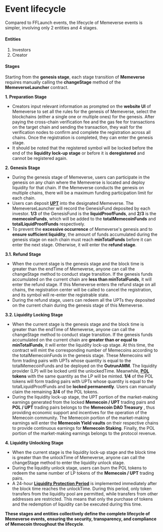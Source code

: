 # Event lifecycle

Compared to FFLaunch events, the lifecycle of Memeverse events is simpler, involving only 2 entities and 4 stages.

#### Entities

1. Investors
2. Creator

#### Stages

Starting from the **genesis stage**, each stage transition of **Memeverse** requires manually calling the **changeStage** method of the **MemeverseLauncher** contract.

**1. Preparation Stage**

* Creators input relevant information as prompted on the **website UI** of Memeverse to set all the rules for the genesis of Memeverse, select the blockchains (either a single one or multiple ones) for the genesis. After paying the cross-chain verification fee and the gas fee for transactions on the target chain and sending the transaction, they wait for the verification nodes to confirm and complete the registration across all chains. Once the registration is completed, they can enter the genesis stage.
* It should be noted that the registered symbol will be locked before the end of the **liquidity lock-up stage** or before it is **deregistered** and cannot be registered again.

**2. Genesis Stage**

* During the genesis stage of Memeverse, users can participate in the genesis on any chain where the Memeverse is located and deploy liquidity for that chain. If the Memeverse conducts the genesis on multiple chains, there will be a maximum funding participation limit for each chain.
* Users can deposit [**UPT**](../outstake/yield-tokenization/pt.md) into the designated Memeverse. The MemeverseLauncher will record the GenesisFund deposited by each investor. **1/3** of the GenesisFund is the **liquidProofFunds**, and **2/3** is the **memecoinFunds**, which will be added to the **totalMemecoinFunds** and **totalLiquidProofFunds** respectively.
* To prevent the **excessive occurrence** of Memeverse's genesis and to **ensure sufficient liquidity**, the amount of funds accumulated during the genesis stage on each chain must reach **minTotalFunds** before it can enter the next stage. Otherwise, it will enter the **refund stage**.

**3.1. Refund Stage**

* When the current stage is the genesis stage and the block time is greater than the endTime of Memeverse, anyone can call the changeStage method to conduct stage transition. If the genesis funds accumulated on the current chain are **less than minTotalFunds**, it will enter the refund stage. If this Memeverse enters the refund stage on all chains, the registration center will be called to cancel the registration, and its symbol will re-enter the registrable state.
* During the refund stage, users can redeem all the UPTs they deposited on the current chain during the genesis stage of this Memeverse.

**3.2. Liquidity Locking Stage**

* When the current stage is the genesis stage and the block time is greater than the endTime of Memeverse, anyone can call the changeStage method to conduct stage transition. If the genesis funds accumulated on the current chain are **greater than or equal to minTotalFunds**, it will enter the liquidity lock-up stage. At this time, the contract will mint the corresponding number of Memecoins according to the totalMemecoinFunds in the genesis stage. These Memecoins will form trading pairs with UPTs whose quantity is equal to the totalMemecoinFunds and be deployed on the **OutrunAMM**. The liquidity provider (LP) will be locked until the unlockedTime. Meanwhile, [**POL**](../fflaunch/proof-of-liquidity-token.md) **tokens** with the same quantity as the LP will be minted. **1/4** of the POL tokens will form trading pairs with UPTs whose quantity is equal to the totalLiquidProofFunds and be **locked permanently**. Users can manually claim the remaining **3/4** of the POL tokens.
* During the liquidity lock-up stage, the UPT portion of the market-making earnings generated from the locked **Memecoin / UPT** trading pairs and **POL / UPT** trading pairs belongs to the **Memecoin DAO Treasury** , thus providing economic support and incentives for the operation of the Memecoin community. The Memecoin portion of the market-making earnings will enter the **Memecoin Yield vaults** on their respective chains to provide continuous earnings for **Memecoin Staking**. Finally, the POL portion of the market-making earnings belongs to the protocol revenue.

**4. Liquidity Unlocking Stage**

* When the current stage is the liquidity lock-up stage and the block time is greater than the unlockTime of Memeverse, anyone can call the changeStage method to enter the liquidity unlock stage.
* During the liquidity unlock stage, users can burn the POL tokens to redeem the same number of LP tokens of the **Memecoin / UPT** trading pairs.
* A 24-hour [**Liquidity Protection Period**](../fflaunch/proof-of-liquidity-token.md) is implemented immediately after the block time reaches the unlockTime. During this period, only token transfers from the liquidity pool are permitted, while transfers from other addresses are restricted. This means that only the purchase of tokens and the redemption of liquidity can be executed during this time.

**These stages and entities collectively define the complete lifecycle of Memeverse events, ensuring the security, transparency, and compliance of Memecoin throughout the lifecycle**.
